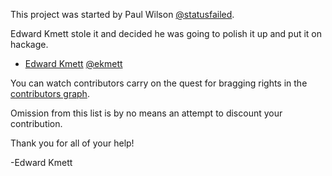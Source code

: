 This project was started by Paul Wilson [@statusfailed](https://github.com/statusfailed).

Edward Kmett stole it and decided he was going to polish it up and put it on hackage.

* [Edward Kmett](mailto:ekmett@gmail.com) [@ekmett](https://github.com/ekmett)

You can watch contributors carry on the quest for bragging rights in the [contributors graph](https://github.com/analytics/compensated/graphs/contributors).

Omission from this list is by no means an attempt to discount your contribution.

Thank you for all of your help!

-Edward Kmett
